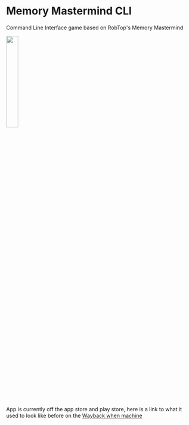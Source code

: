 # Memory Mastermind CLI
Command Line Interface game based on RobTop's Memory Mastermind

<img src="https://github.com/yemibox51/Memory-Mastermind-CLI/assets/19742642/f6745a7d-e3e7-47f0-bf23-818b99445f9b" width="25%" height="25%">

App is currently off the app store and play store, here is a link to what it used to look like before on the [Wayback when machine](https://web.archive.org/web/20150223090631/https://itunes.apple.com/us/app/memory-mastermind/id584810522?mt=8)
